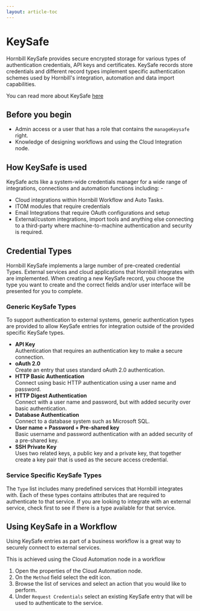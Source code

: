 ```yaml
---
layout: article-toc
---
```

# KeySafe
Hornbill KeySafe provides secure encrypted storage for various types of authentication credentials, API keys and certificates. KeySafe records store credentials and different record types implement specific authentication schemes used by Hornbill's integration, automation and data import capabilities.

You can read more about KeySafe [here](/esp-fundamentals/security/keysafe)

## Before you begin
* Admin access or a user that has a role that contains the `manageKeysafe` right.
* Knowledge of designing workflows and using the Cloud Integration node.

## How KeySafe is used
KeySafe acts like a system-wide credentials manager for a wide range of integrations, connections and automation functions including: - 

* Cloud integrations within Hornbill Workflow and Auto Tasks.
* ITOM modules that require credentials
* Email Integrations that require OAuth configurations and setup
* External/custom integrations, import tools and anything else connecting to a third-party where machine-to-machine authentication and security is required. 

## Credential Types
Hornbill KeySafe implements a large number of pre-created credential Types. External services and cloud applications that Hornbill integrates with are implemented. When creating a new KeySafe record, you choose the type you want to create and the correct fields and/or user interface will be presented for you to complete.

### Generic KeySafe Types
To support authentication to external systems, generic authentication types are provided to allow KeySafe entries for integration outside of the provided specific KeySafe types.

* **API Key**<br>Authentication that requires an authentication key to make a secure connection.
* **oAuth 2.0**<br>Create an entry that uses standard oAuth 2.0 authentication.
* **HTTP Basic Authentication**<br>Connect using basic HTTP authentication using a user name and password.
* **HTTP Digest Authentication**<br>Connect with a user name and password, but with added security over basic authentication.
* **Database Authentication**<br>Connect to a database system such as Microsoft SQL.
* **User name + Password + Pre-shared key**<br>Basic username and password authentication with an added security of a pre-shared key.
* **SSH Private Key**<br>Uses two related keys, a public key and a private key, that together create a key pair that is used as the secure access credential.

### Service Specific KeySafe Types
The `Type` list includes many predefined services that Hornbill integrates with. Each of these types contains attributes that are required to authenticate to that service. If you are looking to integrate with an external service, check first to see if there is a type available for that service.

## Using KeySafe in a Workflow
Using KeySafe entries as part of a business workflow is a great way to securely connect to external services.

This is achieved using the Cloud Automation node in a workflow

1. Open the properties of the Cloud Automation node.
1. On the `Method` field select the edit icon.
1. Browse the list of services and select an action that you would like to perform.
1. Under `Request Credentials` select an existing KeySafe entry that will be used to authenticate to the service.

<!-- To Do -->
<!-- Images for Cloud Automation Node -->
<!-- Something about Hornbill Automation -->
<!-- Example how a KeySafe entry is used on imports -->

<!-- References -->
<!-- https://wiki.hornbill.com/index.php?title=KeySafe -->